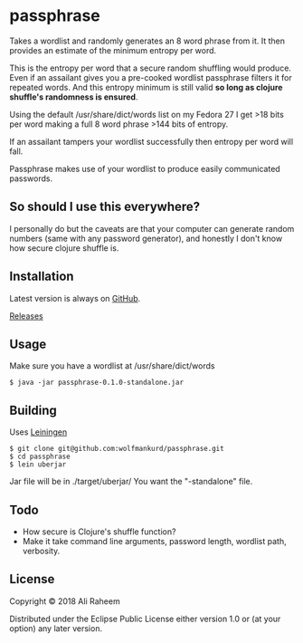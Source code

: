 # passphrase

Takes a wordlist and randomly generates an 8 word phrase from it. It then provides an estimate of the minimum entropy per word.

This is the entropy per word that a secure random shuffling would produce. Even if an assailant gives you a pre-cooked wordlist passphrase filters it for repeated words. And this entropy minimum is still valid **so long as clojure shuffle's randomness is ensured**.

Using the default /usr/share/dict/words list on my Fedora 27 I get >18 bits per word making a full 8 word phrase >144 bits of entropy.

If an assailant tampers your wordlist successfully then entropy per word will fall.

Passphrase makes use of your wordlist to produce easily communicated passwords.

## So should I use this everywhere?

I personally do but the caveats are that your computer can generate random numbers (same with any password generator), and honestly I don't know how secure clojure shuffle is.

## Installation

Latest version is always on [GitHub](https://github.com/wolfmankurd/passphrase).

[Releases](https://github.com/wolfmankurd/passphrase/releases)

## Usage

Make sure you have a wordlist at /usr/share/dict/words

```
$ java -jar passphrase-0.1.0-standalone.jar
```

## Building

Uses [Leiningen](https://leiningen.org/)

```
$ git clone git@github.com:wolfmankurd/passphrase.git
$ cd passphrase
$ lein uberjar
```

Jar file will be in ./target/uberjar/ You want the "-standalone" file.

## Todo

* How secure is Clojure's shuffle function?
* Make it take command line arguments, password length, wordlist path, verbosity.

## License

Copyright © 2018 Ali Raheem

Distributed under the Eclipse Public License either version 1.0 or (at
your option) any later version.
